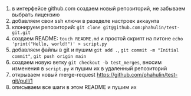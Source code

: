 1. в интерфейсе github.com создаем новый репозиторий, не забываем выбрать лицензию
2. добавляем свои ssh ключи в разеделе настроек аккаунта
3. клонируем репозиторий: `git clone git@github.com:phahulin/test-git.git`
4. создаем README: `touch README.md` и простой скрипт на питоне `echo 'print("Hello, world!")' > script.py`
5. добавляем файлы в git и пушим `git add .`, `git commit -m "Initial commit"`, `git push origin main`
6. создаем новую ветку `git checkout -b test_merges`, вносим изменения в `script.py` и пушим их в удаленный репозиторий
7. открываем новый merge-request https://github.com/phahulin/test-git/pull/1
8. описываем все шаги в этом README и пушим их
